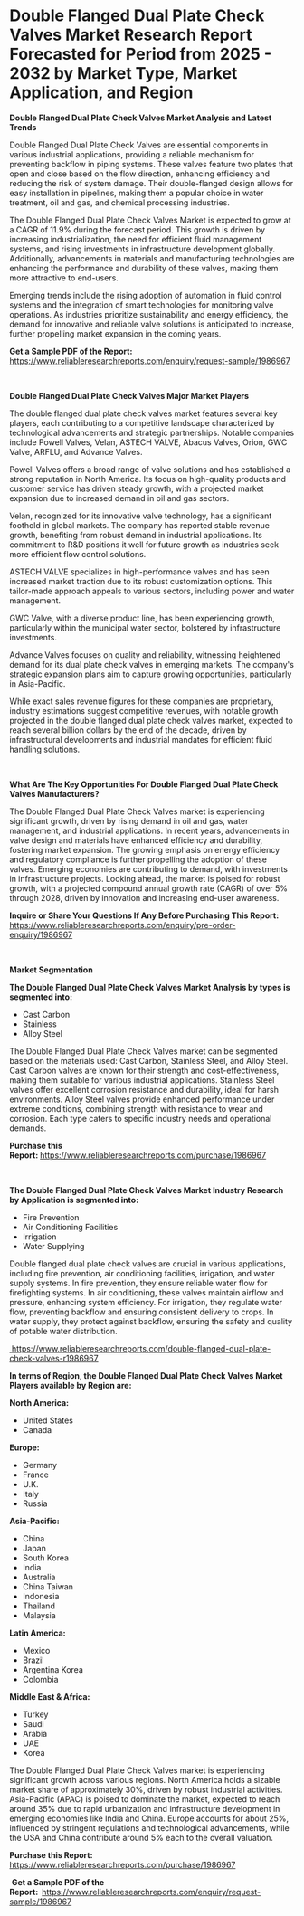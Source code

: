 <p><h1>Double Flanged Dual Plate Check Valves Market Research Report Forecasted for Period from 2025 -  2032 by Market Type, Market Application, and Region</h1></p><p><strong>Double Flanged Dual Plate Check Valves Market Analysis and Latest Trends</strong></p>
<p><p>Double Flanged Dual Plate Check Valves are essential components in various industrial applications, providing a reliable mechanism for preventing backflow in piping systems. These valves feature two plates that open and close based on the flow direction, enhancing efficiency and reducing the risk of system damage. Their double-flanged design allows for easy installation in pipelines, making them a popular choice in water treatment, oil and gas, and chemical processing industries.</p><p>The Double Flanged Dual Plate Check Valves Market is expected to grow at a CAGR of 11.9% during the forecast period. This growth is driven by increasing industrialization, the need for efficient fluid management systems, and rising investments in infrastructure development globally. Additionally, advancements in materials and manufacturing technologies are enhancing the performance and durability of these valves, making them more attractive to end-users. </p><p>Emerging trends include the rising adoption of automation in fluid control systems and the integration of smart technologies for monitoring valve operations. As industries prioritize sustainability and energy efficiency, the demand for innovative and reliable valve solutions is anticipated to increase, further propelling market expansion in the coming years.</p></p>
<p><strong>Get a Sample PDF of the Report:&nbsp;</strong> <a href="https://www.reliableresearchreports.com/enquiry/request-sample/1986967?utm_campaign=3283&utm_medium=2&utm_source=Github&utm_content=ia&utm_term=12042025&utm_id=double-flanged-dual-plate-check-valves">https://www.reliableresearchreports.com/enquiry/request-sample/1986967</a></p>
<p>&nbsp;</p>
<p><strong>Double Flanged Dual Plate Check Valves Major Market Players</strong></p>
<p><p>The double flanged dual plate check valves market features several key players, each contributing to a competitive landscape characterized by technological advancements and strategic partnerships. Notable companies include Powell Valves, Velan, ASTECH VALVE, Abacus Valves, Orion, GWC Valve, ARFLU, and Advance Valves.</p><p>Powell Valves offers a broad range of valve solutions and has established a strong reputation in North America. Its focus on high-quality products and customer service has driven steady growth, with a projected market expansion due to increased demand in oil and gas sectors.</p><p>Velan, recognized for its innovative valve technology, has a significant foothold in global markets. The company has reported stable revenue growth, benefiting from robust demand in industrial applications. Its commitment to R&D positions it well for future growth as industries seek more efficient flow control solutions.</p><p>ASTECH VALVE specializes in high-performance valves and has seen increased market traction due to its robust customization options. This tailor-made approach appeals to various sectors, including power and water management.</p><p>GWC Valve, with a diverse product line, has been experiencing growth, particularly within the municipal water sector, bolstered by infrastructure investments.</p><p>Advance Valves focuses on quality and reliability, witnessing heightened demand for its dual plate check valves in emerging markets. The company's strategic expansion plans aim to capture growing opportunities, particularly in Asia-Pacific.</p><p>While exact sales revenue figures for these companies are proprietary, industry estimations suggest competitive revenues, with notable growth projected in the double flanged dual plate check valves market, expected to reach several billion dollars by the end of the decade, driven by infrastructural developments and industrial mandates for efficient fluid handling solutions.</p></p>
<p>&nbsp;</p>
<p><strong>What Are The Key Opportunities For Double Flanged Dual Plate Check Valves Manufacturers?</strong></p>
<p><p>The Double Flanged Dual Plate Check Valves market is experiencing significant growth, driven by rising demand in oil and gas, water management, and industrial applications. In recent years, advancements in valve design and materials have enhanced efficiency and durability, fostering market expansion. The growing emphasis on energy efficiency and regulatory compliance is further propelling the adoption of these valves. Emerging economies are contributing to demand, with investments in infrastructure projects. Looking ahead, the market is poised for robust growth, with a projected compound annual growth rate (CAGR) of over 5% through 2028, driven by innovation and increasing end-user awareness.</p></p>
<p><strong>Inquire or Share Your Questions If Any Before Purchasing This Report:</strong> <a href="https://www.reliableresearchreports.com/enquiry/pre-order-enquiry/1986967?utm_campaign=3283&utm_medium=2&utm_source=Github&utm_content=ia&utm_term=12042025&utm_id=double-flanged-dual-plate-check-valves">https://www.reliableresearchreports.com/enquiry/pre-order-enquiry/1986967</a></p>
<p>&nbsp;</p>
<p><strong>Market Segmentation</strong></p>
<p><strong>The Double Flanged Dual Plate Check Valves Market Analysis by types is segmented into:</strong></p>
<p><ul><li>Cast Carbon</li><li>Stainless</li><li>Alloy Steel</li></ul></p>
<p><p>The Double Flanged Dual Plate Check Valves market can be segmented based on the materials used: Cast Carbon, Stainless Steel, and Alloy Steel. Cast Carbon valves are known for their strength and cost-effectiveness, making them suitable for various industrial applications. Stainless Steel valves offer excellent corrosion resistance and durability, ideal for harsh environments. Alloy Steel valves provide enhanced performance under extreme conditions, combining strength with resistance to wear and corrosion. Each type caters to specific industry needs and operational demands.</p></p>
<p><strong>Purchase this Report:&nbsp;</strong><a href="https://www.reliableresearchreports.com/purchase/1986967?utm_campaign=3283&utm_medium=2&utm_source=Github&utm_content=ia&utm_term=12042025&utm_id=double-flanged-dual-plate-check-valves">https://www.reliableresearchreports.com/purchase/1986967</a></p>
<p>&nbsp;</p>
<p><strong>The Double Flanged Dual Plate Check Valves Market Industry Research by Application is segmented into:</strong></p>
<p><ul><li>Fire Prevention</li><li>Air Conditioning Facilities</li><li>Irrigation</li><li>Water Supplying</li></ul></p>
<p><p>Double flanged dual plate check valves are crucial in various applications, including fire prevention, air conditioning facilities, irrigation, and water supply systems. In fire prevention, they ensure reliable water flow for firefighting systems. In air conditioning, these valves maintain airflow and pressure, enhancing system efficiency. For irrigation, they regulate water flow, preventing backflow and ensuring consistent delivery to crops. In water supply, they protect against backflow, ensuring the safety and quality of potable water distribution.</p></p>
<p><a href="https://www.reliableresearchreports.com/double-flanged-dual-plate-check-valves-r1986967?utm_campaign=3283&utm_medium=2&utm_source=Github&utm_content=ia&utm_term=12042025&utm_id=double-flanged-dual-plate-check-valves">&nbsp;https://www.reliableresearchreports.com/double-flanged-dual-plate-check-valves-r1986967</a></p>
<p><strong>In terms of Region, the Double Flanged Dual Plate Check Valves Market Players available by Region are:</strong></p>
<p>
    <p> <strong> North America: </strong>
        <ul>
            <li>United States</li>
            <li>Canada</li>
        </ul>
        </p> 
    <p> <strong> Europe: </strong>
        <ul>
            <li>Germany</li>
            <li>France</li>
            <li>U.K.</li>
            <li>Italy</li>
            <li>Russia</li>
        </ul>
        </p> 
    <p> <strong> Asia-Pacific: </strong>
        <ul>
            <li>China</li>
            <li>Japan</li>
            <li>South Korea</li>
            <li>India</li>
            <li>Australia</li>
            <li>China Taiwan</li>
            <li>Indonesia</li>
            <li>Thailand</li>
            <li>Malaysia</li>
        </ul>
        </p> 
    <p> <strong> Latin America: </strong>
        <ul>
            <li>Mexico</li>
            <li>Brazil</li>
            <li>Argentina Korea</li>
            <li>Colombia</li>
        </ul>
        </p> 
    <p> <strong> Middle East & Africa: </strong>
        <ul>
            <li>Turkey</li>
            <li>Saudi</li>
            <li>Arabia</li>
            <li>UAE</li>
            <li>Korea</li>
        </ul>
    </p>
    </p>
<p><p>The Double Flanged Dual Plate Check Valves market is experiencing significant growth across various regions. North America holds a sizable market share of approximately 30%, driven by robust industrial activities. Asia-Pacific (APAC) is poised to dominate the market, expected to reach around 35% due to rapid urbanization and infrastructure development in emerging economies like India and China. Europe accounts for about 25%, influenced by stringent regulations and technological advancements, while the USA and China contribute around 5% each to the overall valuation.</p></p>
<p><strong>Purchase this Report: </strong><a href="https://www.reliableresearchreports.com/purchase/1986967?utm_campaign=3283&utm_medium=2&utm_source=Github&utm_content=ia&utm_term=12042025&utm_id=double-flanged-dual-plate-check-valves">https://www.reliableresearchreports.com/purchase/1986967</a></p>
<p>&nbsp;<strong>Get a Sample PDF of the Report:&nbsp;&nbsp;</strong><a href="https://www.reliableresearchreports.com/enquiry/request-sample/1986967?utm_campaign=3283&utm_medium=2&utm_source=Github&utm_content=ia&utm_term=12042025&utm_id=double-flanged-dual-plate-check-valves">https://www.reliableresearchreports.com/enquiry/request-sample/1986967</a></p>
<p><strong></strong></p>
<p><p></p><p></p><p></p></p>